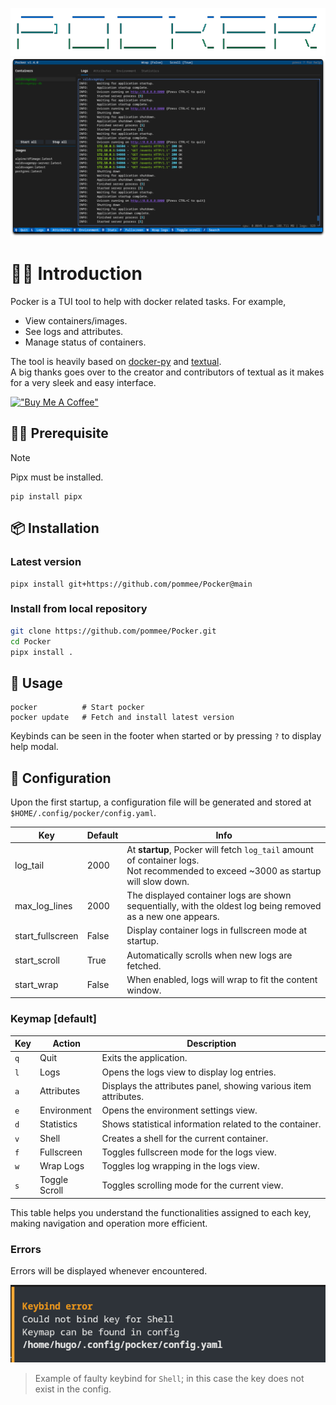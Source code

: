 <p align="center">
  <img src="./resources/pocker-name.png" />
  <img src="./resources/home-preview.png" />
</p>

# 👋🏼 Introduction

Pocker is a TUI tool to help with docker related tasks. For example,

- View containers/images.
- See logs and attributes.
- Manage status of containers.

The tool is heavily based on [docker-py](https://docker-py.readthedocs.io/en/stable/index.html) and [textual](https://github.com/textualize/textual/).  
A big thanks goes over to the creator and contributors of textual as it makes for a very sleek and easy interface.

[!["Buy Me A Coffee"](https://www.buymeacoffee.com/assets/img/custom_images/orange_img.png)](https://buymeacoffee.com/pommee)

## 🤏🏼 Prerequisite

> [!NOTE]
> Pipx must be installed.

```shell
pip install pipx
```

## 📦 Installation

### Latest version

```shell
pipx install git+https://github.com/pommee/Pocker@main
```

### Install from local repository

```bash
git clone https://github.com/pommee/Pocker.git
cd Pocker
pipx install .
```

## 🚦 Usage

```shell
pocker          # Start pocker
pocker update   # Fetch and install latest version
```

Keybinds can be seen in the footer when started or by pressing `?` to display help modal.

## 🔧 Configuration

Upon the first startup, a configuration file will be generated and stored at `$HOME/.config/pocker/config.yaml`.

| Key              | Default | Info                                                                                                                                  |
| ---------------- | ------- | ------------------------------------------------------------------------------------------------------------------------------------- |
| log_tail         | 2000    | At **startup**, Pocker will fetch `log_tail` amount of container logs.<br> Not recommended to exceed ~3000 as startup will slow down. |
| max_log_lines    | 2000    | The displayed container logs are shown sequentially, with the oldest log being removed as a new one appears.                          |
| start_fullscreen | False   | Display container logs in fullscreen mode at startup.                                                                                 |
| start_scroll     | True    | Automatically scrolls when new logs are fetched.                                                                                      |
| start_wrap       | False   | When enabled, logs will wrap to fit the content window.                                                                               |

### Keymap [default]

| Key | Action        | Description                                                     |
| --- | ------------- | --------------------------------------------------------------- |
| `q` | Quit          | Exits the application.                                          |
| `l` | Logs          | Opens the logs view to display log entries.                     |
| `a` | Attributes    | Displays the attributes panel, showing various item attributes. |
| `e` | Environment   | Opens the environment settings view.                            |
| `d` | Statistics    | Shows statistical information related to the container.         |
| `v` | Shell         | Creates a shell for the current container.                      |
| `f` | Fullscreen    | Toggles fullscreen mode for the logs view.                      |
| `w` | Wrap Logs     | Toggles log wrapping in the logs view.                          |
| `s` | Toggle Scroll | Toggles scrolling mode for the current view.                    |

This table helps you understand the functionalities assigned to each key, making navigation and operation more efficient.

### Errors

Errors will be displayed whenever encountered.

![keybind-error](./resources/keybind-error.png)

> Example of faulty keybind for `Shell`; in this case the key does not exist in the config.
